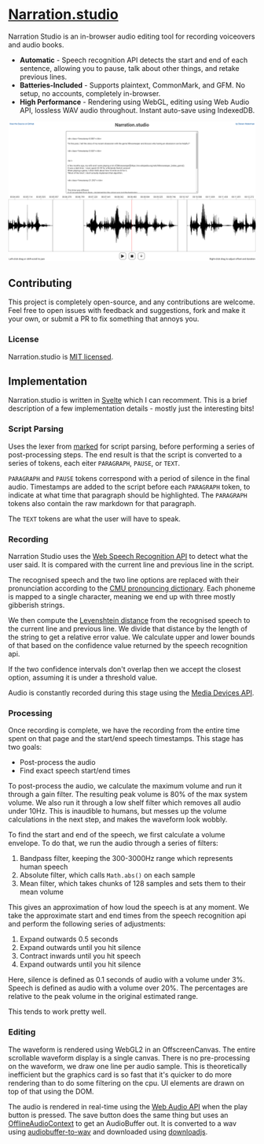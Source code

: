 # [Narration.studio](https://narration.studio)

Narration Studio is an in-browser audio editing tool for recording voiceovers and audio books.

* **Automatic** - Speech recognition API detects the start and end of each sentence, allowing you to pause, talk about other things, and retake previous lines.
* **Batteries-Included** - Supports plaintext, CommonMark, and GFM. No setup, no accounts, completely in-browser.
* **High Performance** - Rendering using WebGL, editing using Web Audio API, lossless WAV audio throughout. Instant auto-save using IndexedDB.

![The Narration.studio UI](./narrationstudio.png)

## Contributing

This project is completely open-source, and any contributions are welcome.
Feel free to open issues with feedback and suggestions, fork and make it your own, or submit a PR to fix something that annoys you.

### License

Narration.studio is [MIT licensed](./LICENSE).

## Implementation

Narration.studio is written in [Svelte](https://svelte.dev) which I can recomment.
This is a brief description of a few implementation details - mostly just the interesting bits!

### Script Parsing

Uses the lexer from [marked](https://www.npmjs.com/package/marked) for script parsing, before performing a series of post-processing steps.
The end result is that the script is converted to a series of tokens, each eiter `PARAGRAPH`, `PAUSE`, or `TEXT`.

`PARAGRAPH` and `PAUSE` tokens correspond with a period of silence in the final audio.
Timestamps are added to the script before each `PARAGRAPH` token, to indicate at what time that paragraph should be highlighted.
The `PARAGRAPH` tokens also contain the raw markdown for that paragraph.

The `TEXT` tokens are what the user will have to speak.

### Recording

Narration Studio uses the [Web Speech Recognition API](https://developer.mozilla.org/en-US/docs/Web/API/SpeechRecognition) to detect what the user said.
It is compared with the current line and previous line in the script.

The recognised speech and the two line options are replaced with their pronunciation according to the [CMU pronouncing dictionary](http://www.speech.cs.cmu.edu/cgi-bin/cmudict).
Each phoneme is mapped to a single character, meaning we end up with three mostly gibberish strings.

We then compute the [Levenshtein distance](https://en.wikipedia.org/wiki/Levenshtein_distance) from the recognised speech to the current line and previous line.
We divide that distance by the length of the string to get a relative error value.
We calculate upper and lower bounds of that based on the confidence value returned by the speech recognition api.

If the two confidence intervals don't overlap then we accept the closest option, assuming it is under a threshold value.

Audio is constantly recorded during this stage using the [Media Devices API](https://developer.mozilla.org/en-US/docs/Web/API/MediaDevices).

### Processing

Once recording is complete, we have the recording from the entire time spent on that page and the start/end speech timestamps.
This stage has two goals:

* Post-process the audio
* Find exact speech start/end times

To post-process the audio, we calculate the maximum volume and run it through a gain filter.
The resulting peak volume is 80% of the max system volume.
We also run it through a low shelf filter which removes all audio under 10Hz.
This is inaudible to humans, but messes up the volume calculations in the next step, and makes the waveform look wobbly.

To find the start and end of the speech, we first calculate a volume envelope.
To do that, we run the audio through a series of filters:

1. Bandpass filter, keeping the 300-3000Hz range which represents human speech
1. Absolute filter, which calls `Math.abs()` on each sample
1. Mean filter, which takes chunks of 128 samples and sets them to their mean volume

This gives an approximation of how loud the speech is at any moment.
We take the approximate start and end times from the speech recognition api and perform the following series of adjustments:

1. Expand outwards 0.5 seconds
1. Expand outwards until you hit silence
1. Contract inwards until you hit speech
1. Expand outwards until you hit silence

Here, silence is defined as 0.1 seconds of audio with a volume under 3%.
Speech is defined as audio with a volume over 20%.
The percentages are relative to the peak volume in the original estimated range.

This tends to work pretty well.

### Editing

The waveform is rendered using WebGL2 in an OffscreenCanvas.
The entire scrollable waveform display is a single canvas.
There is no pre-processing on the waveform, we draw one line per audio sample.
This is theoretically inefficient but the graphics card is so fast that it's quicker to do more rendering than to do some filtering on the cpu.
UI elements are drawn on top of that using the DOM.

The audio is rendered in real-time using the [Web Audio API](https://developer.mozilla.org/en-US/docs/Web/API/Web_Audio_API) when the play button is pressed.
The save button does the same thing but uses an [OfflineAudioContext](https://developer.mozilla.org/en-US/docs/Web/API/OfflineAudioContext) to get an AudioBuffer out.
It is converted to a wav using [audiobuffer-to-wav](https://www.npmjs.com/package/audiobuffer-to-wav) and downloaded using [downloadjs](https://www.npmjs.com/package/downloadjs).